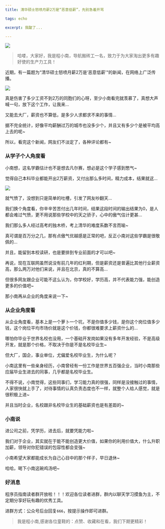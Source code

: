 ```yaml
---
title: 清华硕士怒喷月薪2万是“恶意低薪”，先别急着开骂

tags: echo

excerpt: 我酸了...

---
```


![](https://navtool.gitee.io/blog/assets/imgs/20230215/021500.png)

> 哈喽，大家好，我是程小南，导航搬砖工一名，致力于为大家淘出更多有趣好使的生产力工具！

近期，有一篇题为“清华硕士怒喷月薪2万是‘恶意低薪’“的新闻，在网络上广泛传播。

![](https://navtool.gitee.io/blog/assets/imgs/20230215/021500.png)

真是伤害了多少工资不到2万的同胞们的心呀，至少小南看完就羡慕了，真想大声喊一句，放下这个工作，让我来...

又能去大厂，薪资也不算低，是多少人求都求不来的事情...


据不完全统计，好像平均薪酬过万的城市也没多少个，并且又有多少个是被平均高上去的呢~

所以，看完这个新闻，网友们不淡定了，各种评论都有~

### 从学子个人角度看

小南想，这名学霸估计也不是想去凡尔赛，想必是这个学子感到憋气~

觉得自己本科毕业都能开出2万薪资，又付出那么多时间，精力成本，结果就这...

![](https://navtool.gitee.io/blog/assets/imgs/20230215/021501.png)

就气愤了，没想到只是简单的吐槽，引发了网友吵翻天...

我们换个角度看，你辛辛苦苦付出几年时间，结果这段时间的输出结果为0，是人都会难过气愤，更不用说那些学校中的天之骄子，心中的傲气估计更甚...

我们那么多人经过高考的独木桥，考上清华的难度系数不言而喻~

真可谓是百万分之几，那有点傲气优越感是正常的吧，反正小南对这些学霸是很敬佩的...

并且，能留到本校读研，也是要排到专业前面的才可以吧~

再说，现在互联网虽然说没有前几年的红利期，但是薪资还是普遍比其他行业薪资高，那么两万对他们来说，并且在北京，真的不算高...

但很多网友跟企业可能不这么认为，你学校好，学历高，并不代表能力强，能创造更多的价值吧~

那小南再从企业的角度来说一下~

### 从企业角度看

从企业角度看，基本上是一个萝卜一个坑，不是你值多少钱，是你这个岗位值多少钱，这个岗位平均市场价就是这个价钱，你都很难要求上薪资什么的...

哪怕你毕业于世界名校也没用，一个基础开发岗如果没有多年开发经验，不是高级开发，就是那个价格，不取决于你是不是名校毕业生~

但大厂，国企，事业单位，尤偏爱名校毕业生，为什么呢？

小南这里有一些亲身经历，小南曾经有一份工作是世界五百强企业，当时小南那些应届毕业生进去的同事，几乎都是名校毕业生。

不得不说，小南觉得，这些同事们，学习能力真的很强，同样是没接触过的事情，人家很快就上手了，对待事情的认真负责态度也不一样，就整个人给人感觉，就是很积极上进~

并且当时企业，名校跟非名校毕业生的基础薪资也是有差距的~

### 小南说

进公司之前，凭学历，进去后，就要凭能力啦~

我们对于企业，其实就在于能不能创造更大价值，如果你的利用价值大，什么升职加薪，领导对你犯错误的包容性都会变强~

小南希望大家都能成长为自己心目中的那个样子，早日退休~

哈哈，喝下小南这碗鸡汤吧~

### 好消息

程序员指南读者群开放啦！！！欢迎各位读者进群，群内以聊天学习摸鱼为主，不定期分享好玩有趣的优秀工具。

进群方式：公众号后台回复`666`，按提示操作即可进群。

> 我是程小南,感谢各位童鞋的：点赞、收藏和在看，我们下期更精彩！